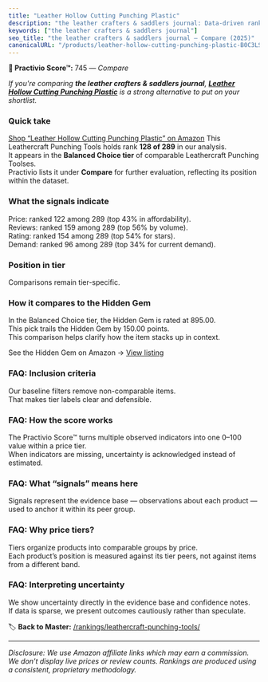 ```yaml
---
title: "Leather Hollow Cutting Punching Plastic"
description: "the leather crafters & saddlers journal: Data-driven ranking using the Practivio Score™. Positioned by quality, value, demand, findability, momentum."
keywords: ["the leather crafters & saddlers journal"]
seo_title: "the leather crafters & saddlers journal — Compare (2025)"
canonicalURL: "/products/leather-hollow-cutting-punching-plastic-B0C3LST16X/"
---
```


**🛒 Practivio Score™:** 745 — _Compare_


*If you're comparing **the leather crafters & saddlers journal**, **[Leather Hollow Cutting Punching Plastic](https://www.amazon.com/dp/B0C3LST16X?tag=practivio-20)** is a strong alternative to put on your shortlist.*
### Quick take
[Shop “Leather Hollow Cutting Punching Plastic” on Amazon](https://www.amazon.com/dp/B0C3LST16X?tag=practivio-20)
This Leathercraft Punching Tools holds rank **128 of 289** in our analysis.  
It appears in the **Balanced Choice tier** of comparable Leathercraft Punching Toolses.  
Practivio lists it under **Compare** for further evaluation, reflecting its position within the dataset.

### What the signals indicate
Price: ranked 122 among 289 (top 43% in affordability).  
Reviews: ranked 159 among 289 (top 56% by volume).  
Rating: ranked 154 among 289 (top 54% for stars).  
Demand: ranked 96 among 289 (top 34% for current demand).

### Position in tier
Comparisons remain tier-specific.

### How it compares to the Hidden Gem
In the Balanced Choice tier, the Hidden Gem is rated at 895.00.  
This pick trails the Hidden Gem by 150.00 points.  
This comparison helps clarify how the item stacks up in context.  

See the Hidden Gem on Amazon → [View listing](https://www.amazon.com/dp/B00004T7WS?tag=practivio-20)

### FAQ: Inclusion criteria
Our baseline filters remove non-comparable items.  
That makes tier labels clear and defensible.

### FAQ: How the score works
The Practivio Score™ turns multiple observed indicators into one 0–100 value within a price tier.  
When indicators are missing, uncertainty is acknowledged instead of estimated.

### FAQ: What “signals” means here
Signals represent the evidence base — observations about each product — used to anchor it within its peer group.

### FAQ: Why price tiers?
Tiers organize products into comparable groups by price.  
Each product’s position is measured against its tier peers, not against items from a different band.

### FAQ: Interpreting uncertainty
We show uncertainty directly in the evidence base and confidence notes.  
If data is sparse, we present outcomes cautiously rather than speculate.

<!-- Missing template for Compare/CompareWithinPriceClass -->


🏷️ **Back to Master:** [/rankings/leathercraft-punching-tools/](/rankings/leathercraft-punching-tools/)

---
_Disclosure: We use Amazon affiliate links which may earn a commission. We don’t display live prices or review counts. Rankings are produced using a consistent, proprietary methodology._
